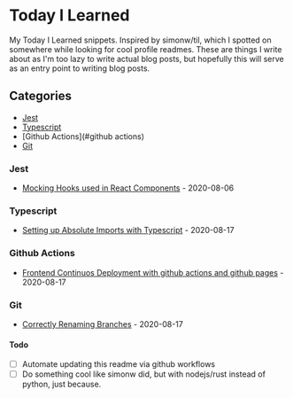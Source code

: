 # Today I Learned 

My Today I Learned snippets. Inspired by simonw/til, which I spotted on somewhere while looking for cool profile readmes. These are things I write about as I'm too lazy to write actual blog posts, but hopefully this will serve as an entry point to writing blog posts.

## Categories
- [Jest](#jest)
- [Typescript](#typescript)
- [Github Actions](#github actions)
- [Git](#git)


### Jest

- [Mocking Hooks used in React Components](https://github.com/metruzanca/til/blob/master/jest/Mocking_Hooks.md) - 2020-08-06

### Typescript

- [Setting up Absolute Imports with Typescript](https://github.com/metruzanca/til/blob/master/typescript/absolute_imports.md) - 2020-08-17

### Github Actions

- [Frontend Continuos Deployment with github actions and github pages](https://github.com/metruzanca/til/blob/master/github_actions/deploy_static-site_to_gh-pages.md) - 2020-08-17

### Git

- [Correctly Renaming Branches](https://github.com/metruzanca/til/blob/master/git/rename_branches.md) - 2020-08-17

#### Todo
- [ ] Automate updating this readme via github workflows
- [ ] Do something cool like simonw did, but with nodejs/rust instead of python, just because.
